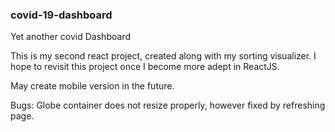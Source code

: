 ### covid-19-dashboard
Yet another covid Dashboard


This is my second react project, created along with my sorting visualizer. I hope to revisit this project once I become more adept in ReactJS.

May create mobile version in the future.

Bugs:
Globe container does not resize properly, however fixed by refreshing page.
